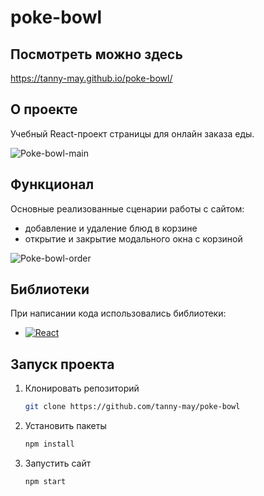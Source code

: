 # poke-bowl

## Посмотреть можно здесь 
https://tanny-may.github.io/poke-bowl/

## О проекте
Учебный React-проект страницы для онлайн заказа еды.

![Poke-bowl-main](https://github.com/tanny-may/poke-bowl/assets/111642725/16a48663-b038-4d92-8723-537e66ca89bb)

## Функционал
Основные реализованные сценарии работы с сайтом:
* добавление и удаление блюд в корзине
* открытие и закрытие модального окна с корзиной
  
![Poke-bowl-order](https://github.com/tanny-may/poke-bowl/assets/111642725/75fc70ca-16c6-4f1f-b119-92c18014ddd1)

## Библиотеки
При написании кода использовались библиотеки:
* [![React][React.js]][React-url]

## Запуск проекта
1. Клонировать репозиторий
   ```sh
   git clone https://github.com/tanny-may/poke-bowl
   ```
2. Установить пакеты
   ```sh
   npm install
   ```
3. Запустить сайт
   ```sh
   npm start
   ```

<!-- MARKDOWN LINKS & IMAGES -->
[React.js]: https://img.shields.io/badge/React-20232A?style=flat&logo=react&logoColor=61DAFB
[React-url]: https://reactjs.org/
